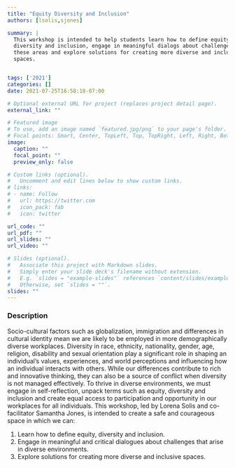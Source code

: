 ```yaml
---
title: "Equity Diversity and Inclusion"
authors: [lsolis,sjones]

summary: |
  This workshop is intended to help students learn how to define equity,
  diversity and inclusion, engage in meaningful dialogs about challenges in
  these areas and explore solutions for creating more diverse and inclusive
  spaces.


tags: ['2021']
categories: []
date: 2021-07-25T16:58:18-07:00

# Optional external URL for project (replaces project detail page).
external_link: ""

# Featured image
# To use, add an image named `featured.jpg/png` to your page's folder.
# Focal points: Smart, Center, TopLeft, Top, TopRight, Left, Right, BottomLeft, Bottom, BottomRight.
image:
  caption: ""
  focal_point: ""
  preview_only: false

# Custom links (optional).
#   Uncomment and edit lines below to show custom links.
# links:
# - name: Follow
#   url: https://twitter.com
#   icon_pack: fab
#   icon: twitter

url_code: ""
url_pdf: ""
url_slides: ""
url_video: ""

# Slides (optional).
#   Associate this project with Markdown slides.
#   Simply enter your slide deck's filename without extension.
#   E.g. `slides = "example-slides"` references `content/slides/example-slides.md`.
#   Otherwise, set `slides = ""`.
slides: ""
---
```

### Description

Socio-cultural factors such as globalization, immigration and differences in
cultural identity mean we are likely to be employed in more demographically
diverse workplaces. Diversity in race, ethnicity, nationality, gender, age,
religion, disability and sexual orientation play a significant role in shaping
an individual’s values, experiences, and world perceptions and influencing how
an individual interacts with others. While our differences contribute to rich
and innovative thinking, they can also be a source of conflict when diversity is
not managed effectively. To thrive in diverse environments, we must engage in
self-reflection, unpack terms such as equity, diversity and inclusion and create
equal access to participation and opportunity in our workplaces for all
individuals. This workshop, led by Lorena Solis and co-facilitator Samantha
Jones, is intended to create a safe and courageous space in which we can:

1. Learn how to define equity, diversity and inclusion.
1. Engage in meaningful and critical dialogues about challenges that arise in
diverse environments.
1. Explore solutions for creating more diverse and inclusive spaces.  

